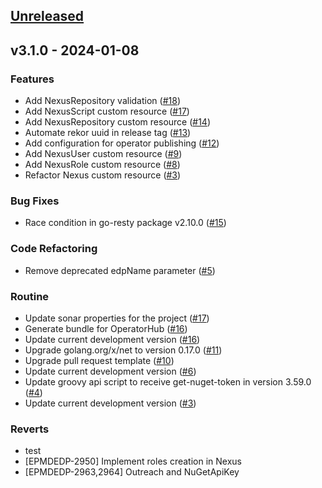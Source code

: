 <a name="unreleased"></a>
## [Unreleased]


<a name="v3.1.0"></a>
## v3.1.0 - 2024-01-08
### Features

- Add NexusRepository validation ([#18](https://github.com/epam/edp-nexus-operator/issues/18))
- Add NexusScript custom resource ([#17](https://github.com/epam/edp-nexus-operator/issues/17))
- Add NexusRepository custom resource ([#14](https://github.com/epam/edp-nexus-operator/issues/14))
- Automate rekor uuid in release tag ([#13](https://github.com/epam/edp-nexus-operator/issues/13))
- Add configuration for operator publishing ([#12](https://github.com/epam/edp-nexus-operator/issues/12))
- Add NexusUser custom resource ([#9](https://github.com/epam/edp-nexus-operator/issues/9))
- Add NexusRole custom resource ([#8](https://github.com/epam/edp-nexus-operator/issues/8))
- Refactor Nexus custom resource ([#3](https://github.com/epam/edp-nexus-operator/issues/3))

### Bug Fixes

- Race condition in go-resty package v2.10.0 ([#15](https://github.com/epam/edp-nexus-operator/issues/15))

### Code Refactoring

- Remove deprecated edpName parameter ([#5](https://github.com/epam/edp-nexus-operator/issues/5))

### Routine

- Update sonar properties for the project ([#17](https://github.com/epam/edp-nexus-operator/issues/17))
- Generate bundle for OperatorHub ([#16](https://github.com/epam/edp-nexus-operator/issues/16))
- Update current development version ([#16](https://github.com/epam/edp-nexus-operator/issues/16))
- Upgrade golang.org/x/net to version 0.17.0 ([#11](https://github.com/epam/edp-nexus-operator/issues/11))
- Upgrade pull request template ([#10](https://github.com/epam/edp-nexus-operator/issues/10))
- Update current development version ([#6](https://github.com/epam/edp-nexus-operator/issues/6))
- Update groovy api script to receive get-nuget-token in version 3.59.0 ([#4](https://github.com/epam/edp-nexus-operator/issues/4))
- Update current development version ([#3](https://github.com/epam/edp-nexus-operator/issues/3))

### Reverts

- test
- [EPMDEDP-2950] Implement roles creation in Nexus
- [EPMDEDP-2963,2964] Outreach and NuGetApiKey


[Unreleased]: https://github.com/epam/edp-nexus-operator/compare/v3.1.0...HEAD

